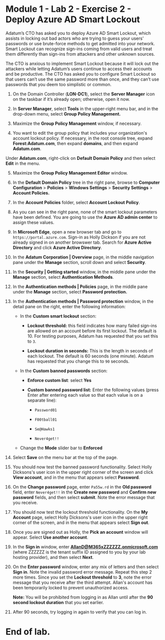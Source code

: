 # Module 1 - Lab 2 - Exercise 2 - Deploy Azure AD Smart Lockout 

Adatum’s CTO has asked you to deploy Azure AD Smart Lockout, which assists in locking out bad actors who are trying to guess your users’ passwords or use brute-force methods to get admitted into your network. Smart Lockout can recognize sign-ins coming from valid users and treat them differently than sign-ins from attackers and other unknown sources. 

The CTO is anxious to implement Smart Lockout because it will lock out the attackers while letting Adatum’s users continue to access their accounts and be productive. The CTO has asked you to configure Smart Lockout so that users can’t use the same password more than once, and they can’t use passwords that you deem too simplistic or common. 

1. On the Domain Controller (**LON-DC1**), select the **Server Manager** icon on the taskbar if it’s already open; otherwise, open it now.

2. In **Server Manager**, select **Tools** in the upper-right menu bar, and in the drop-down menu, select **Group Policy Management.**

3. Maximize the **Group Policy Management** window, if necessary.

4. You want to edit the group policy that includes your organization's account lockout policy. If necessary, in the root console tree, expand **Forest:Adatum.com**, then expand **domains**, and then expand **Adatum.com**.  <br/>

‎Under **Adatum.com**, right-click on **Default Domain Policy** and then select **Edit** in the menu.

5. Maximize the **Group Policy Management Editor** window.

6. In the **Default Domain Policy** tree in the right pane, browse to **Computer Configuration** > **Policies** > **Windows Settings** > **Security Settings** > **Account Policies.**

7. In the **Account Policies** folder, select **Account Lockout Policy**.

8. As you can see in the right pane, none of the smart lockout parameters have been defined. You are going to use the **Azure AD admin center** to assign these values.   <br/>

9.  In **Microsoft Edge**, open a new browser tab and go to `https://portal.azure.com`.  Sign-in as Holly Dickson if you are not already signed in on another browswer tab. Search for **Azure Active Directory** and click **Azure Active Directory**. 

10. In the **Adatum Corporation | Overview** page, in the middle navigation pane under the **Manage** section, scroll down and select **Security**.

11. In the **Security | Getting started** window, in the middle pane under the **Manage** section, select **Authentication Methods**.

12. In the **Authentication methods | Policies** page, in the middle pane under the **Manage** section, select **Password protection.**

13. In the **Authentication methods | Password protection** window, in the detail pane on the right, enter the following information:

	- In the **Custom smart lockout** section:

		- **Lockout threshold:** this field indicates how many failed sign-ins are allowed on an account before its first lockout. The default is 10. For testing purposes, Adatum has requested that you set this to `3`.

		- **Lockout duration in seconds:** This is the length in seconds of each lockout. The default is 60 seconds (one minute). Adatum has requested that you change this to `90` seconds.

	- In the **Custom banned passwords** section:

		- **Enforce custom list**: select **Yes**

		- **Custom banned password list:** Enter the following values (press Enter after entering each value so that each value is on a separate line):

			- `Password01`

			- `F00tball01`

			- `Se@Hawks1`

			- `Never4get!!`

	- Change the **Mode** slider bar to **Enforced** 

14. Select **Save** on the menu bar at the top of the page.

15. You should now test the banned password functionality. Select Holly Dicksons's user icon in the upper right corner of the screen and click **View account**, and in the menu that appears select **Password**.

16. On the **Change password** page, enter `Pa55w.rd` in the **Old password** field, enter `Never4get!!` in the **Create new password** and **Confirm new password** fields, and then select **submit**. Note the error message that you receive.

17. You should now test the lockout threshold functionality. On the **My Account** page, select Holly Dicksons's user icon in the upper right corner of the screen, and in the menu that appears select **Sign out**. 

18. Once you are signed out as Holly, the **Pick an account** window will appear. Select **Use another account**. 

19. In the **Sign in** window, enter **AllanD@M365xZZZZZZ.onmicrosoft.com** (where ZZZZZZ is the tenant suffix ID assigned to you by your lab hosting provider), and then select **Next**. 

20. On the **Enter password** window, enter any mix of letters and then select **Sign in**. Note the invalid password error message. Repeat this step 2 more times. Since you set the **Lockout threshold** to **3**, note the error message that you receive after the third attempt. Allan's account has been temporarily locked to prevent unauthorized access. <br/>

	**Note:** You will be prohibited from logging in as Allan until after the **90 second lockout duration** that you set earlier. 

21. After 90 seconds, try logging in again to verify that you can log in. 

# End of lab.
 
